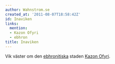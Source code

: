 ```yaml
---
author: Wahnstrom.se
created_at: '2011-08-07T18:58:42Z'
id: Inaviken
links:
  mention:
  - Kazon Ofyri
  - ebhron
title: Inaviken
---
```


Vik väster om den [ebhronitiska] staden [Kazon Ofyri].

  [ebhronitiska]: ebhron
  [Kazon Ofyri]: Kazon_Ofyri